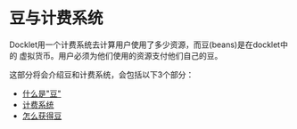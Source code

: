 # 豆与计费系统 #

Docklet用一个计费系统去计算用户使用了多少资源，而豆(beans)是在docklet中的
虚拟货币。用户必须为他们使用的资源支付他们自己的豆。

这部分将会介绍豆和计费系统，会包括以下3个部分：

* [什么是"豆"](beans.md)
* [计费系统](billing.md)
* [怎么获得豆](getBeans.md)
